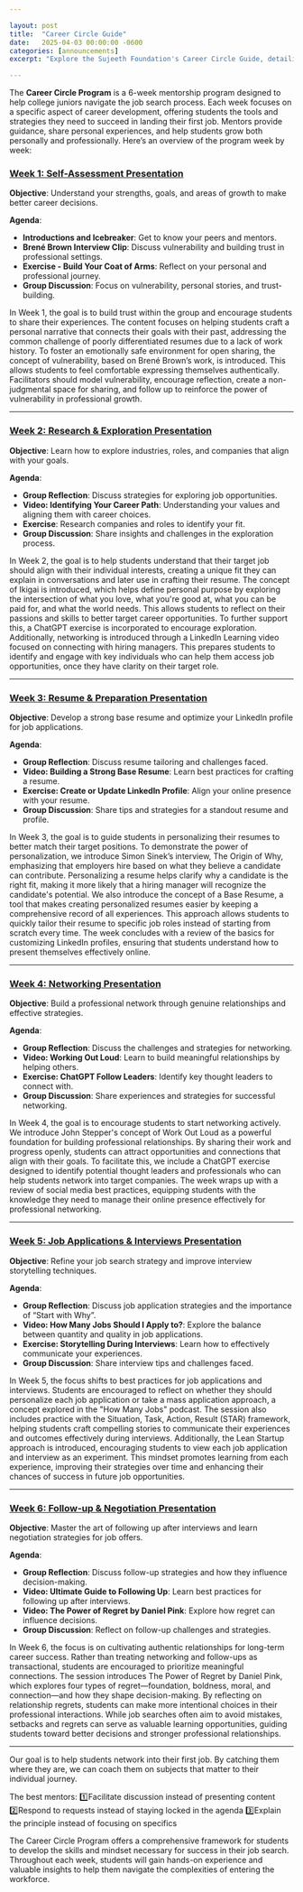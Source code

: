 ```yaml
---

layout: post
title:  "Career Circle Guide"
date:   2025-04-03 00:00:00 -0600
categories: [announcements]
excerpt: "Explore the Sujeeth Foundation's Career Circle Guide, detailing a 6-week mentorship program for college juniors. Learn about weekly activities, self-assessment, research, resume building, networking, job applications, and interview preparation. Gain insights to navigate the job search process effectively."

---
```

The **Career Circle Program** is a 6-week mentorship program designed to help college juniors navigate the job search process. Each week focuses on a specific aspect of career development, offering students the tools and strategies they need to succeed in landing their first job. Mentors provide guidance, share personal experiences, and help students grow both personally and professionally. Here’s an overview of the program week by week:

### [Week 1: Self-Assessment Presentation](https://sway.cloud.microsoft/kepypoEuftS0WnYy)

**Objective**: Understand your strengths, goals, and areas of growth to make better career decisions.

**Agenda**:
- **Introductions and Icebreaker**: Get to know your peers and mentors.
- **Brené Brown Interview Clip**: Discuss vulnerability and building trust in professional settings.
- **Exercise - Build Your Coat of Arms**: Reflect on your personal and professional journey.
- **Group Discussion**: Focus on vulnerability, personal stories, and trust-building.

In Week 1, the goal is to build trust within the group and encourage students to share their experiences. The content focuses on helping students craft a personal narrative that connects their goals with their past, addressing the common challenge of poorly differentiated resumes due to a lack of work history. To foster an emotionally safe environment for open sharing, the concept of vulnerability, based on Brené Brown’s work, is introduced. This allows students to feel comfortable expressing themselves authentically. Facilitators should model vulnerability, encourage reflection, create a non-judgmental space for sharing, and follow up to reinforce the power of vulnerability in professional growth.

---

### [Week 2: Research & Exploration Presentation](https://sway.cloud.microsoft/PzxsrWjSmfNb90nx)

**Objective**: Learn how to explore industries, roles, and companies that align with your goals.

**Agenda**:
- **Group Reflection**: Discuss strategies for exploring job opportunities.
- **Video: Identifying Your Career Path**: Understanding your values and aligning them with career choices.
- **Exercise**: Research companies and roles to identify your fit.
- **Group Discussion**: Share insights and challenges in the exploration process.

In Week 2, the goal is to help students understand that their target job should align with their individual interests, creating a unique fit they can explain in conversations and later use in crafting their resume. The concept of Ikigai is introduced, which helps define personal purpose by exploring the intersection of what you love, what you're good at, what you can be paid for, and what the world needs. This allows students to reflect on their passions and skills to better target career opportunities. To further support this, a ChatGPT exercise is incorporated to encourage exploration. Additionally, networking is introduced through a LinkedIn Learning video focused on connecting with hiring managers. This prepares students to identify and engage with key individuals who can help them access job opportunities, once they have clarity on their target role.  

---

### [Week 3: Resume & Preparation Presentation](https://sway.cloud.microsoft/DRldmn7xluDQAvW9)

**Objective**: Develop a strong base resume and optimize your LinkedIn profile for job applications.

**Agenda**:
- **Group Reflection**: Discuss resume tailoring and challenges faced.
- **Video: Building a Strong Base Resume**: Learn best practices for crafting a resume.
- **Exercise: Create or Update LinkedIn Profile**: Align your online presence with your resume.
- **Group Discussion**: Share tips and strategies for a standout resume and profile.

In Week 3, the goal is to guide students in personalizing their resumes to better match their target positions. To demonstrate the power of personalization, we introduce Simon Sinek’s interview, The Origin of Why, emphasizing that employers hire based on what they believe a candidate can contribute. Personalizing a resume helps clarify why a candidate is the right fit, making it more likely that a hiring manager will recognize the candidate's potential. We also introduce the concept of a Base Resume, a tool that makes creating personalized resumes easier by keeping a comprehensive record of all experiences. This approach allows students to quickly tailor their resume to specific job roles instead of starting from scratch every time. The week concludes with a review of the basics for customizing LinkedIn profiles, ensuring that students understand how to present themselves effectively online.

---

### [Week 4: Networking Presentation](https://sway.cloud.microsoft/qMBoyrKw83qTLRJd)

**Objective**: Build a professional network through genuine relationships and effective strategies.

**Agenda**:
- **Group Reflection**: Discuss the challenges and strategies for networking.
- **Video: Working Out Loud**: Learn to build meaningful relationships by helping others.
- **Exercise: ChatGPT Follow Leaders**: Identify key thought leaders to connect with.
- **Group Discussion**: Share experiences and strategies for successful networking.

In Week 4, the goal is to encourage students to start networking actively. We introduce John Stepper's concept of Work Out Loud as a powerful foundation for building professional relationships. By sharing their work and progress openly, students can attract opportunities and connections that align with their goals. To facilitate this, we include a ChatGPT exercise designed to identify potential thought leaders and professionals who can help students network into target companies. The week wraps up with a review of social media best practices, equipping students with the knowledge they need to manage their online presence effectively for professional networking.

---

### [Week 5: Job Applications & Interviews Presentation](https://sway.cloud.microsoft/od5AapRHCqI8nAyO)

**Objective**: Refine your job search strategy and improve interview storytelling techniques.

**Agenda**:
- **Group Reflection**: Discuss job application strategies and the importance of “Start with Why”.
- **Video: How Many Jobs Should I Apply to?**: Explore the balance between quantity and quality in job applications.
- **Exercise: Storytelling During Interviews**: Learn how to effectively communicate your experiences.
- **Group Discussion**: Share interview tips and challenges faced.

In Week 5, the focus shifts to best practices for job applications and interviews. Students are encouraged to reflect on whether they should personalize each job application or take a mass application approach, a concept explored in the "How Many Jobs" podcast. The session also includes practice with the Situation, Task, Action, Result (STAR) framework, helping students craft compelling stories to communicate their experiences and outcomes effectively during interviews. Additionally, the Lean Startup approach is introduced, encouraging students to view each job application and interview as an experiment. This mindset promotes learning from each experience, improving their strategies over time and enhancing their chances of success in future job opportunities.

---

### [Week 6: Follow-up & Negotiation Presentation](https://sway.cloud.microsoft/fDfKmMJai2dnuwDb)

**Objective**: Master the art of following up after interviews and learn negotiation strategies for job offers.

**Agenda**:
- **Group Reflection**: Discuss follow-up strategies and how they influence decision-making.
- **Video: Ultimate Guide to Following Up**: Learn best practices for following up after interviews.
- **Video: The Power of Regret by Daniel Pink**: Explore how regret can influence decisions.
- **Group Discussion**: Reflect on follow-up challenges and strategies.

In Week 6, the focus is on cultivating authentic relationships for long-term career success. Rather than treating networking and follow-ups as transactional, students are encouraged to prioritize meaningful connections. The session introduces The Power of Regret by Daniel Pink, which explores four types of regret—foundation, boldness, moral, and connection—and how they shape decision-making. By reflecting on relationship regrets, students can make more intentional choices in their professional interactions. While job searches often aim to avoid mistakes, setbacks and regrets can serve as valuable learning opportunities, guiding students toward better decisions and stronger professional relationships.

---

Our goal is to help students network into their first job.  By catching them where they are, we can coach them on subjects that matter to their individual journey.

The best mentors:
1️⃣Facilitate discussion instead of presenting content
2️⃣Respond to requests instead of staying locked in the agenda
3️⃣Explain the principle instead of focusing on specifics

The Career Circle Program offers a comprehensive framework for students to develop the skills and mindset necessary for success in their job search. Throughout each week, students will gain hands-on experience and valuable insights to help them navigate the complexities of entering the workforce.

